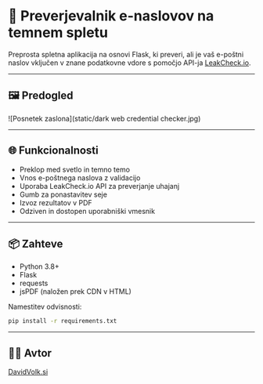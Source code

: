# 🔐 Preverjevalnik e-naslovov na temnem spletu

Preprosta spletna aplikacija na osnovi Flask, ki preveri, ali je vaš e-poštni naslov vključen v znane podatkovne vdore s pomočjo API-ja [LeakCheck.io](https://leakcheck.io/).

---

## 🖼️ Predogled
![Posnetek zaslona](static/dark web credential checker.jpg)

---

## 🌐 Funkcionalnosti

- Preklop med svetlo in temno temo
- Vnos e-poštnega naslova z validacijo
- Uporaba LeakCheck.io API za preverjanje uhajanj
- Gumb za ponastavitev seje
- Izvoz rezultatov v PDF
- Odziven in dostopen uporabniški vmesnik

---

## 📦 Zahteve

- Python 3.8+
- Flask
- requests
- jsPDF (naložen prek CDN v HTML)

Namestitev odvisnosti:
```bash
pip install -r requirements.txt
```

---

## 👨‍💻 Avtor
[DavidVolk.si](https://davidvolk.si)
